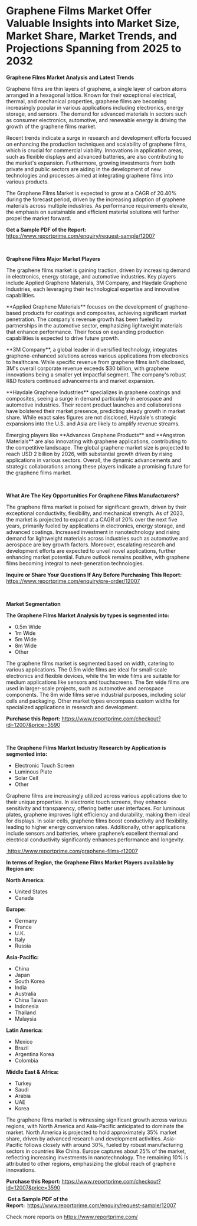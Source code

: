<p><h1>Graphene Films Market Offer Valuable Insights into Market Size, Market Share, Market Trends, and Projections Spanning from 2025 to 2032</h1></p><p><strong>Graphene Films Market Analysis and Latest Trends</strong></p>
<p><p>Graphene films are thin layers of graphene, a single layer of carbon atoms arranged in a hexagonal lattice. Known for their exceptional electrical, thermal, and mechanical properties, graphene films are becoming increasingly popular in various applications including electronics, energy storage, and sensors. The demand for advanced materials in sectors such as consumer electronics, automotive, and renewable energy is driving the growth of the graphene films market.</p><p>Recent trends indicate a surge in research and development efforts focused on enhancing the production techniques and scalability of graphene films, which is crucial for commercial viability. Innovations in application areas, such as flexible displays and advanced batteries, are also contributing to the market's expansion. Furthermore, growing investments from both private and public sectors are aiding in the development of new technologies and processes aimed at integrating graphene films into various products.</p><p>The Graphene Films Market is expected to grow at a CAGR of 20.40% during the forecast period, driven by the increasing adoption of graphene materials across multiple industries. As performance requirements elevate, the emphasis on sustainable and efficient material solutions will further propel the market forward.</p></p>
<p><strong>Get a Sample PDF of the Report:&nbsp;</strong> <a href="https://www.reportprime.com/enquiry/request-sample/12007?utm_campaign=2265&utm_medium=2&utm_source=Github&utm_content=ia&utm_term=17032025&utm_id=graphene-films">https://www.reportprime.com/enquiry/request-sample/12007</a></p>
<p>&nbsp;</p>
<p><strong>Graphene Films Major Market Players</strong></p>
<p><p>The graphene films market is gaining traction, driven by increasing demand in electronics, energy storage, and automotive industries. Key players include Applied Graphene Materials, 3M Company, and Haydale Graphene Industries, each leveraging their technological expertise and innovative capabilities.</p><p>**Applied Graphene Materials** focuses on the development of graphene-based products for coatings and composites, achieving significant market penetration. The company's revenue growth has been fueled by partnerships in the automotive sector, emphasizing lightweight materials that enhance performance. Their focus on expanding production capabilities is expected to drive future growth.</p><p>**3M Company**, a global leader in diversified technology, integrates graphene-enhanced solutions across various applications from electronics to healthcare. While specific revenue from graphene films isn't disclosed, 3M's overall corporate revenue exceeds $30 billion, with graphene innovations being a smaller yet impactful segment. The company's robust R&D fosters continued advancements and market expansion.</p><p>**Haydale Graphene Industries** specializes in graphene coatings and composites, seeing a surge in demand particularly in aerospace and automotive industries. Their recent product launches and collaborations have bolstered their market presence, predicting steady growth in market share. While exact sales figures are not disclosed, Haydale's strategic expansions into the U.S. and Asia are likely to amplify revenue streams.</p><p>Emerging players like **Advances Graphene Products** and **Angstron Materials** are also innovating with graphene applications, contributing to the competitive landscape. The global graphene market size is projected to reach USD 2 billion by 2026, with substantial growth driven by rising applications in various sectors. Overall, the dynamic advancements and strategic collaborations among these players indicate a promising future for the graphene films market.</p></p>
<p>&nbsp;</p>
<p><strong>What Are The Key Opportunities For Graphene Films Manufacturers?</strong></p>
<p><p>The graphene films market is poised for significant growth, driven by their exceptional conductivity, flexibility, and mechanical strength. As of 2023, the market is projected to expand at a CAGR of 20% over the next five years, primarily fueled by applications in electronics, energy storage, and advanced coatings. Increased investment in nanotechnology and rising demand for lightweight materials across industries such as automotive and aerospace are key growth factors. Moreover, escalating research and development efforts are expected to unveil novel applications, further enhancing market potential. Future outlook remains positive, with graphene films becoming integral to next-generation technologies.</p></p>
<p><strong>Inquire or Share Your Questions If Any Before Purchasing This Report:</strong> <a href="https://www.reportprime.com/enquiry/pre-order/12007?utm_campaign=2265&utm_medium=2&utm_source=Github&utm_content=ia&utm_term=17032025&utm_id=graphene-films">https://www.reportprime.com/enquiry/pre-order/12007</a></p>
<p>&nbsp;</p>
<p><strong>Market Segmentation</strong></p>
<p><strong>The Graphene Films Market Analysis by types is segmented into:</strong></p>
<p><ul><li>0.5m Wide</li><li>1m Wide</li><li>5m Wide</li><li>8m Wide</li><li>Other</li></ul></p>
<p><p>The graphene films market is segmented based on width, catering to various applications. The 0.5m wide films are ideal for small-scale electronics and flexible devices, while the 1m wide films are suitable for medium applications like sensors and touchscreens. The 5m wide films are used in larger-scale projects, such as automotive and aerospace components. The 8m wide films serve industrial purposes, including solar cells and packaging. Other market types encompass custom widths for specialized applications in research and development.</p></p>
<p><strong>Purchase this Report:&nbsp;</strong><a href="https://www.reportprime.com/checkout?id=12007&price=3590&utm_campaign=2265&utm_medium=2&utm_source=Github&utm_content=ia&utm_term=17032025&utm_id=graphene-films">https://www.reportprime.com/checkout?id=12007&price=3590</a></p>
<p>&nbsp;</p>
<p><strong>The Graphene Films Market Industry Research by Application is segmented into:</strong></p>
<p><ul><li>Electronic Touch Screen</li><li>Luminous Plate</li><li>Solar Cell</li><li>Other</li></ul></p>
<p><p>Graphene films are increasingly utilized across various applications due to their unique properties. In electronic touch screens, they enhance sensitivity and transparency, offering better user interfaces. For luminous plates, graphene improves light efficiency and durability, making them ideal for displays. In solar cells, graphene films boost conductivity and flexibility, leading to higher energy conversion rates. Additionally, other applications include sensors and batteries, where graphene’s excellent thermal and electrical conductivity significantly enhances performance and longevity.</p></p>
<p><a href="https://www.reportprime.com/graphene-films-r12007?utm_campaign=2265&utm_medium=2&utm_source=Github&utm_content=ia&utm_term=17032025&utm_id=graphene-films">&nbsp;https://www.reportprime.com/graphene-films-r12007</a></p>
<p><strong>In terms of Region, the Graphene Films Market Players available by Region are:</strong></p>
<p>
    <p> <strong> North America: </strong>
        <ul>
            <li>United States</li>
            <li>Canada</li>
        </ul>
        </p> 
    <p> <strong> Europe: </strong>
        <ul>
            <li>Germany</li>
            <li>France</li>
            <li>U.K.</li>
            <li>Italy</li>
            <li>Russia</li>
        </ul>
        </p> 
    <p> <strong> Asia-Pacific: </strong>
        <ul>
            <li>China</li>
            <li>Japan</li>
            <li>South Korea</li>
            <li>India</li>
            <li>Australia</li>
            <li>China Taiwan</li>
            <li>Indonesia</li>
            <li>Thailand</li>
            <li>Malaysia</li>
        </ul>
        </p> 
    <p> <strong> Latin America: </strong>
        <ul>
            <li>Mexico</li>
            <li>Brazil</li>
            <li>Argentina Korea</li>
            <li>Colombia</li>
        </ul>
        </p> 
    <p> <strong> Middle East & Africa: </strong>
        <ul>
            <li>Turkey</li>
            <li>Saudi</li>
            <li>Arabia</li>
            <li>UAE</li>
            <li>Korea</li>
        </ul>
    </p>
    </p>
<p><p>The graphene films market is witnessing significant growth across various regions, with North America and Asia-Pacific anticipated to dominate the market. North America is projected to hold approximately 35% market share, driven by advanced research and development activities. Asia-Pacific follows closely with around 30%, fueled by robust manufacturing sectors in countries like China. Europe captures about 25% of the market, reflecting increasing investments in nanotechnology. The remaining 10% is attributed to other regions, emphasizing the global reach of graphene innovations.</p></p>
<p><strong>Purchase this Report: </strong><a href="https://www.reportprime.com/checkout?id=12007&price=3590&utm_campaign=2265&utm_medium=2&utm_source=Github&utm_content=ia&utm_term=17032025&utm_id=graphene-films">https://www.reportprime.com/checkout?id=12007&price=3590</a></p>
<p>&nbsp;<strong>Get a Sample PDF of the Report:&nbsp;&nbsp;</strong><a href="https://www.reportprime.com/enquiry/request-sample/12007?utm_campaign=2265&utm_medium=2&utm_source=Github&utm_content=ia&utm_term=17032025&utm_id=graphene-films">https://www.reportprime.com/enquiry/request-sample/12007</a></p>
<p><strong></strong></p>
<p>Check more reports on <a href="https://www.reportprime.com/?utm_campaign=2265&utm_medium=2&utm_source=Github&utm_content=ia&utm_term=17032025&utm_id=graphene-films">https://www.reportprime.com/</a></p>
